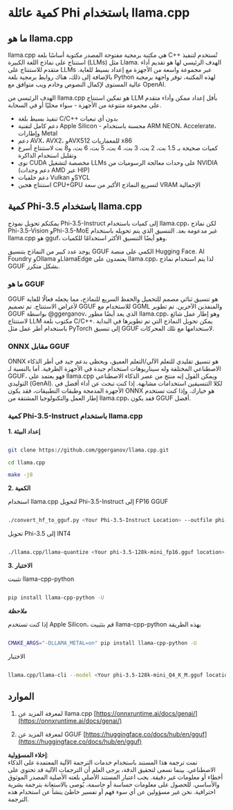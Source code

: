 # **كمية عائلة Phi باستخدام llama.cpp**

## **ما هو llama.cpp**

llama.cpp هي مكتبة برمجية مفتوحة المصدر مكتوبة أساسًا بلغة C++ تُستخدم لتنفيذ استنتاج على نماذج اللغة الكبيرة (LLMs) مثل Llama. الهدف الرئيسي لها هو تقديم أداء متقدم للاستنتاج على LLMs عبر مجموعة واسعة من الأجهزة مع إعداد بسيط للغاية. بالإضافة إلى ذلك، هناك روابط برمجية بلغة Python لهذه المكتبة، توفر واجهة برمجية عالية المستوى لإكمال النصوص وخادم ويب متوافق مع OpenAI.

الهدف الرئيسي من llama.cpp هو تمكين استنتاج LLM بأقل إعداد ممكن وأداء متقدم على مجموعة متنوعة من الأجهزة - سواء محليًا أو في السحابة.

- تنفيذ بسيط بلغة C/C++ بدون أي تبعيات
- دعم كامل لتقنية Apple Silicon - محسنة باستخدام ARM NEON، Accelerate، وإطارات Metal
- دعم AVX، AVX2، وAVX512 للمعماريات x86
- كميات صحيحة بـ 1.5 بت، 2 بت، 3 بت، 4 بت، 5 بت، 6 بت، و8 بت لاستنتاج أسرع وتقليل استخدام الذاكرة
- نوى CUDA مخصصة لتشغيل LLMs على وحدات معالجة الرسوميات من NVIDIA (دعم وحدات AMD عبر HIP)
- دعم خلفيات Vulkan وSYCL
- استنتاج هجين CPU+GPU لتسريع النماذج الأكبر من سعة VRAM الإجمالية

## **كمية Phi-3.5 باستخدام llama.cpp**

يمكنكم تحويل نموذج Phi-3.5-Instruct إلى كميات باستخدام llama.cpp، لكن نماذج Phi-3.5-Vision وPhi-3.5-MoE غير مدعومة بعد. التنسيق الذي يتم تحويله باستخدام llama.cpp هو gguf، وهو أيضًا التنسيق الأكثر استخدامًا للكميات.

يوجد عدد كبير من النماذج بتنسيق GGUF الكمي على منصة Hugging Face. AI Foundry وOllama وLlamaEdge يعتمدون على llama.cpp، لذا يتم استخدام نماذج GGUF بشكل متكرر.

### **ما هو GGUF**

GGUF هو تنسيق ثنائي مصمم للتحميل والحفظ السريع للنماذج، مما يجعله فعالًا للغاية لأغراض الاستنتاج. تم تصميم GGUF للاستخدام مع GGML والمنفذين الآخرين. تم تطوير GGUF بواسطة @ggerganov، الذي يعد أيضًا مطور llama.cpp، وهو إطار عمل شائع لاستنتاج LLM مكتوب بلغة C/C++. يمكن تحويل النماذج التي تم تطويرها في البداية باستخدام أطر عمل مثل PyTorch إلى تنسيق GGUF لاستخدامها مع تلك المحركات.

### **ONNX مقابل GGUF**

ONNX هو تنسيق تقليدي للتعلم الآلي/التعلم العميق، ويحظى بدعم جيد في أطر الذكاء الاصطناعي المختلفة وله سيناريوهات استخدام جيدة في الأجهزة الطرفية. أما بالنسبة لـ GGUF، فهو يعتمد على llama.cpp ويمكن القول إنه منتج من عصر الذكاء الاصطناعي التوليدي (GenAI). لكلا التنسيقين استخدامات مشابهة. إذا كنت تبحث عن أداء أفضل في الأجهزة المدمجة وطبقات التطبيقات، فقد يكون ONNX هو خيارك. وإذا كنت تستخدم إطار العمل والتكنولوجيا المشتقة من llama.cpp، فقد يكون GGUF أفضل.

### **كمية Phi-3.5-Instruct باستخدام llama.cpp**

**1. إعداد البيئة**


```bash

git clone https://github.com/ggerganov/llama.cpp.git

cd llama.cpp

make -j8

```


**2. الكمية**

استخدام llama.cpp لتحويل Phi-3.5-Instruct إلى FP16 GGUF


```bash

./convert_hf_to_gguf.py <Your Phi-3.5-Instruct Location> --outfile phi-3.5-128k-mini_fp16.gguf

```

تحويل Phi-3.5 إلى INT4


```bash

./llama.cpp/llama-quantize <Your phi-3.5-128k-mini_fp16.gguf location> ./gguf/phi-3.5-128k-mini_Q4_K_M.gguf Q4_K_M

```


**3. الاختبار**

تثبيت llama-cpp-python


```bash

pip install llama-cpp-python -U

```

***ملاحظة*** 

إذا كنت تستخدم Apple Silicon، قم بتثبيت llama-cpp-python بهذه الطريقة


```bash

CMAKE_ARGS="-DLLAMA_METAL=on" pip install llama-cpp-python -U

```

الاختبار 


```bash

llama.cpp/llama-cli --model <Your phi-3.5-128k-mini_Q4_K_M.gguf location> --prompt "<|user|>\nCan you introduce .NET<|end|>\n<|assistant|>\n"  --gpu-layers 10

```



## **الموارد**

1. لمعرفة المزيد عن llama.cpp [https://onnxruntime.ai/docs/genai/](https://onnxruntime.ai/docs/genai/)

2. لمعرفة المزيد عن GGUF [https://huggingface.co/docs/hub/en/gguf](https://huggingface.co/docs/hub/en/gguf)

**إخلاء المسؤولية**:  
تمت ترجمة هذا المستند باستخدام خدمات الترجمة الآلية المعتمدة على الذكاء الاصطناعي. بينما نسعى لتحقيق الدقة، يرجى العلم أن الترجمات الآلية قد تحتوي على أخطاء أو معلومات غير دقيقة. يجب اعتبار المستند الأصلي بلغته الأصلية المصدر الموثوق والأساسي. للحصول على معلومات حساسة أو حاسمة، يُوصى بالاستعانة بترجمة بشرية احترافية. نحن غير مسؤولين عن أي سوء فهم أو تفسير خاطئ ينشأ عن استخدام هذه الترجمة.